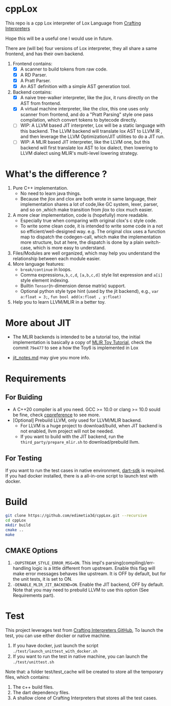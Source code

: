 # cppLox

This repo is a cpp Lox interpreter of Lox Language from [Crafting Interpreters](https://craftinginterpreters.com/)

Hope this will be a useful one I would use in future.

There are (will be) four versions of Lox interpreter, they all share a same frontend, and has their own backend.

1. Frontend contains:
   - [x] A scanner to build tokens from raw code.
   - [x] A RD Parser.
   - [x] A Pratt Parser.
   - [x] An AST definition with a simple AST generation tool.

2. Backend contains:
   - [x] A naive tree-walker interpreter, like the jlox, it runs directly on the AST from frontend.
   - [x] A virtual machine interpreter, like the clox, this one uses only scanner from frontend, and do a
     "Pratt Parsing" style one pass compilation, which convert tokens to bytecode directly.
   - [ ] WIP: A LLVM based JIT interpreter, Lox will be a static language with this backend.
     The LLVM backend will translate lox AST to LLVM IR , and then leverage the LLVM Optimization/JIT utilities
     to do a JIT run.
   - [ ] WIP: A MLIR based JIT interpreter, like the LLVM one, but this backend will first translate lox AST to lox
     dialect, then lowering to LLVM dialect using MLIR's multi-level lowering strategy.

# What's the difference ?

1. Pure C++ implementation.
   * No need to learn java things.
   * Because the jlox and clox are both wrote in same language, their implementation shares a lot of code,like GC system,
     lexer, parser, and so on ,which make transition from jlox to clox much easier.
2. A more clear implementation, code is (hopefully) more readable.
   * Especially true when comparing with original clox's c style code.
   * To write some clean code, it is intended to write some code in a not so efficient/well-designed way. e.g. The original
     clox uses a function map to dispatch the codegen-call, which make the implementation more structure, but at here,
     the dispatch is done by a plain switch-case, which is more easy to understand.
3. Files/Modules are well organized, which may help you understand the relationship between each module easier.
4. More language features:
   * `break/continue` in loops.
   * Comma expression`a,b,c,d`, `[a,b,c,d]` style list expression and `a[i]` style element indexing.
   * Builtin `Tensor`(n-dimension dense matrix) support.
   * Optional python style type hint (used by the jit backend), e.g., `var a:float = 3;`, `fun bool add(x:float , y:float)`
5. Help you to learn LLVM/MLIR in a better toy.

# More about JIT

* The MLIR backends is intended to be a tutorial too, the initial implementation is basically a copy
  of [MLIR Toy Tutorial](https://mlir.llvm.org/docs/Tutorials/Toy), check the commit `79e477` to see a how the Toy6 is
  implemented in Lox

* [jit_notes.md](jit_notes.md) may give you more info.

# Requirements

## For Buiding

* A C++20 compiler is all you need. GCC >= 10.0 or clang >= 10.0 sould be fine,
  check [cppreference](https://en.cppreference.com/w/cpp/compiler_support/20) to see more.
* [Optional] Prebuild LLVM, only used for LLVM/MLIR backend.
    * For LLVM is a huge project to download/build, when JIT backend is not enabled, llvm project will not be
      needed.
    * If you want to build with the JIT backend, run the `third_party/prepare_mlir.sh` to download/prebuild llvm.

## For Testing

If you want to run the test cases in native environment, [dart-sdk](https://dart.dev/tools/sdk) is required.
If you had docker installed, there is a all-in-one script to launch test with docker.

# Build

```bash
git clone https://github.com/edimetia3d/cppLox.git --recursive
cd cppLox
mkdir build
cmake ..
make
```

## CMAKE Options

1. `-DUPSTREAM_STYLE_ERROR_MSG=ON`. This impl's parsing(compiling)/err-handling logic is a little different from
   upstream. Enable this flag will make error messages behaves like upstream. It is OFF by default, but for the unit
   tests, it is set to ON.
2. `-DENABLE_MLIR_JIT_BACKEND=ON`. Enable the JIT backend, OFF by default. Note that you may need to prebuild LLVM
   to use this option (See Requirements part).

# Test

This project leverages test from [Crafting Interpreters GitHub](https://github.com/munificent/craftinginterpreters),
To launch the test, you can use either docker or native machine.

1. If you have docker, just launch the script `./test/launch_unittest_with_docker.sh`
2. If you want to run the test in native machine, you can launch the `./test/unittest.sh`

Note that: a folder test/test_cache will be created to store all the temporary files, which contains:

1. The c++ build files.
2. The dart dependency files.
3. A shallow clone of Crafting Interpreters that stores all the test cases.
